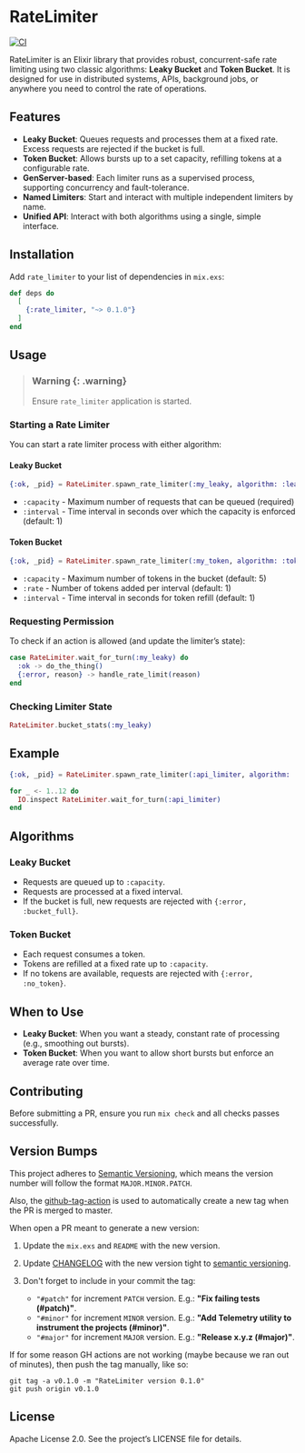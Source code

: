 # RateLimiter

[![CI](https://github.com/elixir-plug/mime/actions/workflows/ci.yml/badge.svg)](https://github.com/mayombeboboto/rate_limiter/actions/workflows/ci.yml)

RateLimiter is an Elixir library that provides robust, concurrent-safe rate limiting using two classic algorithms: **Leaky Bucket** and **Token Bucket**. It is designed for use in distributed systems, APIs, background jobs, or anywhere you need to control the rate of operations.

## Features

- **Leaky Bucket**: Queues requests and processes them at a fixed rate. Excess requests are rejected if the bucket is full.
- **Token Bucket**: Allows bursts up to a set capacity, refilling tokens at a configurable rate.
- **GenServer-based**: Each limiter runs as a supervised process, supporting concurrency and fault-tolerance.
- **Named Limiters**: Start and interact with multiple independent limiters by name.
- **Unified API**: Interact with both algorithms using a single, simple interface.

## Installation

Add `rate_limiter` to your list of dependencies in `mix.exs`:

```elixir
def deps do
  [
    {:rate_limiter, "~> 0.1.0"}
  ]
end
```

## Usage

> ### Warning {: .warning}
>
> Ensure `rate_limiter` application is started.

### Starting a Rate Limiter

You can start a rate limiter process with either algorithm:

#### Leaky Bucket

```elixir
{:ok, _pid} = RateLimiter.spawn_rate_limiter(:my_leaky, algorithm: :leaky_bucket, capacity: 5, interval: 1)
```

- `:capacity` - Maximum number of requests that can be queued (required)
- `:interval` - Time interval in seconds over which the capacity is enforced (default: 1)

#### Token Bucket

```elixir
{:ok, _pid} = RateLimiter.spawn_rate_limiter(:my_token, algorithm: :token_bucket, capacity: 10, rate: 2, interval: 1)
```

- `:capacity` - Maximum number of tokens in the bucket (default: 5)
- `:rate` - Number of tokens added per interval (default: 1)
- `:interval` - Time interval in seconds for token refill (default: 1)

### Requesting Permission

To check if an action is allowed (and update the limiter’s state):

```elixir
case RateLimiter.wait_for_turn(:my_leaky) do
  :ok -> do_the_thing()
  {:error, reason} -> handle_rate_limit(reason)
end
```

### Checking Limiter State

```elixir
RateLimiter.bucket_stats(:my_leaky)
```

## Example

```elixir
{:ok, _pid} = RateLimiter.spawn_rate_limiter(:api_limiter, algorithm: :leaky_bucket, capacity: 10, interval: 1)

for _ <- 1..12 do
  IO.inspect RateLimiter.wait_for_turn(:api_limiter)
end
```

## Algorithms

### Leaky Bucket

- Requests are queued up to `:capacity`.
- Requests are processed at a fixed interval.
- If the bucket is full, new requests are rejected with `{:error, :bucket_full}`.

### Token Bucket

- Each request consumes a token.
- Tokens are refilled at a fixed rate up to `:capacity`.
- If no tokens are available, requests are rejected with `{:error, :no_token}`.

## When to Use

- **Leaky Bucket**: When you want a steady, constant rate of processing (e.g., smoothing out bursts).
- **Token Bucket**: When you want to allow short bursts but enforce an average rate over time.

## Contributing

Before submitting a PR, ensure you run `mix check` and all checks passes
successfully.

## Version Bumps

This project adheres to [Semantic Versioning][semantic-versioning],
which means the version number will follow the format `MAJOR.MINOR.PATCH`.

Also, the [github-tag-action][github-tag-action] is used to automatically
create a new tag when the PR is merged to master.

When open a PR meant to generate a new version:

1. Update the `mix.exs` and `README` with the new version.

2. Update [CHANGELOG](CHANGELOG.md) with the new version tight to
   [semantic versioning][semantic-versioning].

3. Don't forget to include in your commit the tag:

   - `"#patch"` for increment `PATCH` version.
     E.g.: **"Fix failing tests (#patch)"**.
   - `"#minor"` for increment `MINOR` version.
     E.g.: **"Add Telemetry utility to instrument the projects (#minor)"**.
   - `"#major"` for increment `MAJOR` version.
     E.g.: **"Release x.y.z (#major)"**.

[github-tag-action]: https://github.com/anothrNick/github-tag-action
[semantic-versioning]: https://semver.org/spec/v2.0.0.html

If for some reason GH actions are not working (maybe because we ran out of
minutes), then push the tag manually, like so:

```
git tag -a v0.1.0 -m "RateLimiter version 0.1.0"
git push origin v0.1.0
```

## License

Apache License 2.0. See the project’s LICENSE file for details.
